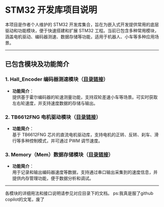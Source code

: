 # STM32 开发库项目说明

本项目是作者个人维护的 STM32 开发库集合，旨在为嵌入式开发提供常用的底层驱动和功能模块，便于快速搭建和扩展 STM32 工程。当前已包含多种常用模块，涵盖电机驱动、编码器测速、数据存储等功能，适用于机器人、小车等多种应用场景。

---

## 已包含模块及功能简介

### 1. Hall_Encoder 编码器测速模块（[目录链接](./Hall_Encoder)）

- **功能简介**：  
  提供基于霍尔编码器的轮速测量功能，支持双轮差速小车等场景。可实时获取左右轮速度，并支持速度数据的存储与输出。

### 2. TB6612FNG 电机驱动模块（[目录链接](./TB6612FNG)）

- **功能简介**：  
  基于 TB6612FNG 芯片的直流电机驱动库，支持电机的正转、反转、刹车、滑行等多种控制模式，并可通过 PWM 调节速度。

### 3. Memory（Mem）数据存储模块（[目录链接](./Memory)）

- **功能简介**：  
  用于记录和输出编码器速度等数据，支持通过串口输出采集到的速度信息，并提供内存管理功能，便于数据分析和调试。

---

各模块的详细用法和接口说明请参见对应目录下的文档。
ps:我真是服了github copilot的文笔，废了